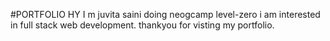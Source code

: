 #PORTFOLIO 
HY I m juvita saini doing neogcamp level-zero
i am interested in full stack web development.
thankyou for visting my portfolio. 